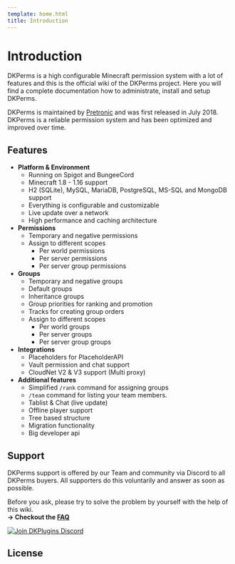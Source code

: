 ```yaml
---
template: home.html
title: Introduction
---
```


# Introduction

DKPerms is a high configurable Minecraft permission system with a lot of features and this is the official wiki of the DKPerms project.
Here you will find a complete documentation how to administrate, install and setup DKPerms.

DKPerms is maintained by [Pretronic](https://pretronic.net/) and was first released in July 2018.
DKPerms is a reliable permission system and has been optimized and improved over time.

## Features
* **Platform & Environment**
    * Running on Spigot and BungeeCord
    * Minecraft 1.8 - 1.16 support
    * H2 (SQLite), MySQL, MariaDB, PostgreSQL, MS-SQL and MongoDB support
    * Everything is configurable and customizable
    * Live update over a network
    * High performance and caching architecture
* **Permissions**
    * Temporary and negative permissions
    * Assign to different scopes
        * Per world permissions
        * Per server permissions
        * Per server group permissions
* **Groups**
    * Temporary and negative groups
    * Default groups
    * Inheritance groups
    * Group priorities for ranking and promotion
    * Tracks for creating group orders
    * Assign to different scopes
        * Per world groups
        * Per server groups
        * Per server group groups
* **Integrations**
    * Placeholders for PlaceholderAPI
    * Vault permission and chat support
    * CloudNet V2 & V3 support (Multi proxy)
* **Additional features**
    * Simplified ```/rank``` command for assigning groups
    * ```/team``` command for listing your team members.
    * Tablist & Chat (live update)
    * Offline player support
    * Tree based structure
    * Migration functionality
    * Big developer api


## Support
DKPerms support is offered by our Team and community via Discord to all DKPerms buyers. All supporters do this voluntarily and answer as soon as possible.

Before you ask, please try to solve the problem by yourself with the help of this wiki.
<br/> **-> Checkout the [FAQ](Frequently-Asked-Questions)**

[![Join DKPlugins Discord](https://discordapp.com/api/guilds/513441444959223809/embed.png?style=banner2)](https://discord.gg/ZR7HtTw)

## License

